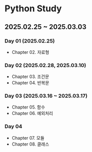 # Python Study

## 2025.02.25 ~ 2025.03.03

### Day 01 (2025.02.25)
- Chapter 02. 자료형

### Day 02 (2025.02.28, 2025.03.10)
- Chapter 03. 조건문
- Chapter 04. 반복문

### Day 03 (2025.03.16 ~ 2025.03.17)
- Chapter 05. 함수
- Chapter 06. 예외처리

### Day 04
- Chapter 07. 모듈
- Chapter 08. 클래스